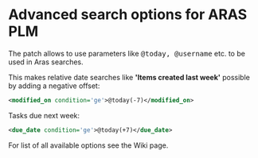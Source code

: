 <H1>Advanced search options for ARAS PLM</H1>

The patch allows to use parameters like <tt>@today, @username</tt> etc. to be used in Aras searches. <p>
This makes relative date searches like <b>'Items created last week'</b> possible by adding a negative offset:<p>
```xml
<modified_on condition='ge'>@today(-7)</modified_on>
```

Tasks due next week:
```xml
<due_date condition='ge'>@today(+7)</due_date>
```

For list of all available options see the Wiki page.
